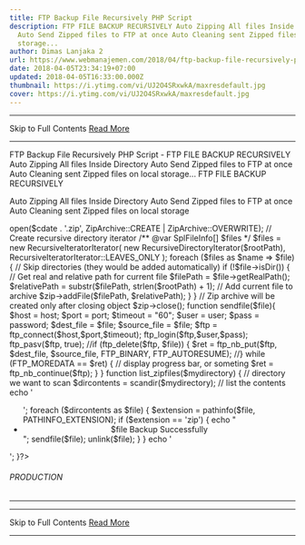 ```yaml
---
title: FTP Backup File Recursively PHP Script
description: FTP FILE BACKUP RECURSIVELY Auto Zipping All files Inside Directory
  Auto Send Zipped files to FTP at once Auto Cleaning sent Zipped files on local
  storage...
author: Dimas Lanjaka 2
url: https://www.webmanajemen.com/2018/04/ftp-backup-file-recursively-php-script.html
date: 2018-04-05T23:34:19+07:00
updated: 2018-04-05T16:33:00.000Z
thumbnail: https://i.ytimg.com/vi/UJ2O4SRxwkA/maxresdefault.jpg
cover: https://i.ytimg.com/vi/UJ2O4SRxwkA/maxresdefault.jpg
---
```


<hr/> Skip to Full Contents <a href="https://www.webmanajemen.com/2018/04/ftp-backup-file-recursively-php-script.html" rel="follow" class="button" id="read-more">Read More</a> <hr/> FTP Backup File Recursively PHP Script - FTP FILE BACKUP RECURSIVELY Auto Zipping All files Inside Directory Auto Send Zipped files to FTP at once Auto Cleaning sent Zipped files on local storage... FTP FILE BACKUP RECURSIVELY

 
Auto Zipping All files Inside Directory
Auto Send Zipped files to FTP at once
Auto Cleaning sent Zipped files on local storage

<?php
define("user", "username_ftp", true); //Your FTP Username
define("password", "password_ftp", true); //Your FTP Password
define("host", "host_ftp", true); //eg: ftp.drivehq.com
define("port", "21", true); //default ftp port is 21
/*** Script_By_Dimas_Lanjaka ***/
if (defined("user") && defined("password") && defined("host")){
// Get real path for our folder// Get real path fo 
$rootPath = realpath(__DIR__);
//array_map('unlink', glob("$rootPath*.zip"));
// Initialize archive object
$zip = new ZipArchive();
$cdate = str_replace('.', '-', $_SERVER['HTTP_HOST']);
$zip->open($cdate . '.zip', ZipArchive::CREATE | ZipArchive::OVERWRITE);
// Create recursive directory iterator
/** @var SplFileInfo[] $files */
$files = new RecursiveIteratorIterator(
    new RecursiveDirectoryIterator($rootPath),
    RecursiveIteratorIterator::LEAVES_ONLY
);
foreach ($files as $name => $file)
{    // Skip directories (they would be added automatically)
    if (!$file->isDir())
    {
        // Get real and relative path for current file
        $filePath = $file->getRealPath();
        $relativePath = substr($filePath, strlen($rootPath) + 1);
        // Add current file to archive
        $zip->addFile($filePath, $relativePath);
    }
}
// Zip archive will be created only after closing object
$zip->close();
function sendfile($file){
$host = host;
$port = port;
$timeout = "60";
$user = user;
$pass = password;
$dest_file = $file;
$source_file = $file;
$ftp = ftp_connect($host,$port,$timeout);
ftp_login($ftp,$user,$pass);
ftp_pasv($ftp, true);
//if (ftp_delete($ftp, $file)) {
$ret = ftp_nb_put($ftp, $dest_file, $source_file, FTP_BINARY, FTP_AUTORESUME);
//}
while (FTP_MOREDATA == $ret)
    {
        // display progress bar, or someting
        $ret = ftp_nb_continue($ftp);
    }
}
function list_zipfiles($mydirectory) {
    // directory we want to scan
    $dircontents = scandir($mydirectory);
    // list the contents
    echo '<ul>';
    foreach ($dircontents as $file) {
        $extension = pathinfo($file, PATHINFO_EXTENSION);
        if ($extension == 'zip') {
            echo "<center><li>$file Backup Successfully</li></center>";
sendfile($file);
unlink($file);
        }
    }
    echo '</ul>';
}?>
<!DOCTYPE HTML>
<html>
<head>
<title>Backup File Recursively</title>
<meta name="viewport" content="width=device-width, initial-scale=1.0">
</head>
<body>
<h6 class="header1">PRODUCTION</h6>
<hr class="style1">
<?php
call_user_func('list_zipfiles', "./");
}?>
</body>
</html>
<?php /*** Mohon Jangan Hapus Credit Copyright | Please Dont Remove Copyright Credits ***/ ?> <hr/> Skip to Full Contents <a href="https://www.webmanajemen.com/2018/04/ftp-backup-file-recursively-php-script.html" rel="follow" class="button" id="read-more">Read More</a> <hr/>